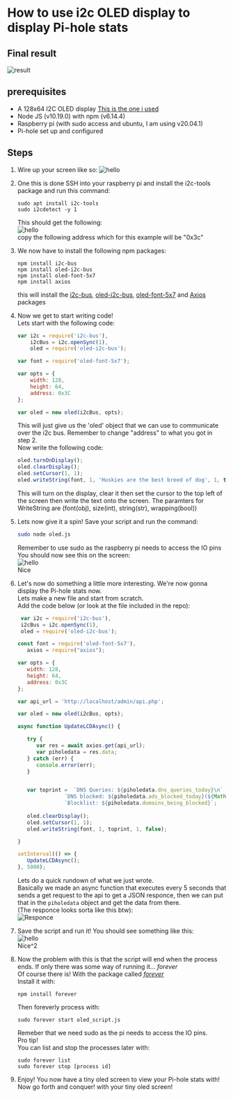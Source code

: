 # How to use i2c OLED display to display Pi-hole stats

## Final result

![result](https://i.imgur.com/VOCO5P0.jpg)

## prerequisites
- A 128x64 I2C OLED display [This is the one i used](https://www.aliexpress.com/item/4001025304341.html?spm=a2g0o.search0302.0.0.4cf15445ldbinu&algo_pvid=be9211b6-6acd-45e7-ada1-71846c5b0063&algo_expid=be9211b6-6acd-45e7-ada1-71846c5b0063-0&btsid=0b0a555416118262836784031e3f49&ws_ab_test=searchweb0_0,searchweb201602_,searchweb201603_)
- Node JS (v10.19.0) with npm (v6.14.4)
- Raspberry pi (with sudo access and ubuntu, I am using v20.04.1)
- Pi-hole set up and configured

## Steps

1. Wire up your screen like so: ![hello](https://www.raspberrypi-spy.co.uk/wp-content/uploads/2018/02/i2c_oled_128x64_raspberry_pi_wiring.png)

2. One this is done SSH into your raspberry pi and install the i2c-tools package and run this command: 
   ```
   sudo apt install i2c-tools
   sudo i2cdetect -y 1
   ```
   This should get the following:  
   ![hello](https://cdn.discordapp.com/attachments/563268281046269954/626360019494895616/unknown.png)  
   copy the following address which for this example will be "0x3c"
3. We now have to install the following npm packages:
   ```
   npm install i2c-bus
   npm install oled-i2c-bus
   npm install oled-font-5x7
   npm install axios
   ```
   this will install the [i2c-bus](https://www.npmjs.com/package/i2c-bus), [oled-i2c-bus](https://www.npmjs.com/package/oled-i2c-bus), [oled-font-5x7](https://www.npmjs.com/package/oled-font-5x7) and [Axios](https://www.npmjs.com/package/axios) packages
4. Now we get to start writing code!  
   Lets start with the following code:
   ```js
   var i2c = require('i2c-bus'),
       i2cBus = i2c.openSync(1),
       oled = require('oled-i2c-bus');

   var font = require('oled-font-5x7');

   var opts = {
       width: 128,
       height: 64,
       address: 0x3C
   };

   var oled = new oled(i2cBus, opts);
   ```
   This will just give us the 'oled' object that we can use to communicate over the i2c bus. Remember to change "address" to what you got in step 2.  
   Now write the following code:
   ```js
   oled.turnOnDisplay();
   oled.clearDisplay();
   oled.setCursor(1, 1);
   oled.writeString(font, 1, 'Huskies are the best breed of dog', 1, true);
   ```
   This will turn on the display, clear it then set the cursor to the top left of the screen then write the text onto the screen.
   The paramters for WriteString are (font(obj), size(int), string(str), wrapping(bool))
5. Lets now give it a spin! Save your script and run the command:
   ```sh
   sudo node oled.js
   ```
   Remember to use sudo as the raspberry pi needs to access the IO pins  
   You should now see this on the screen:  
   ![hello](https://cdn.discordapp.com/attachments/563268281046269954/626362596391518208/unknown.png)  
   Nice
6. Let's now do something a little more interesting. We're now gonna display the Pi-hole stats now.  
   Lets make a new file and start from scratch. <br>
   Add the code below (or look at the file included in the repo):
   ```js
    var i2c = require('i2c-bus'),
    i2cBus = i2c.openSync(1),
    oled = require('oled-i2c-bus');

   const font = require('oled-font-5x7'),
      axios = require("axios");

   var opts = {
      width: 128,
      height: 64,
      address: 0x3C
   };

   var api_url = 'http://localhost/admin/api.php';

   var oled = new oled(i2cBus, opts);

   async function UpdateLCDAsync() {

      try {
         var res = await axios.get(api_url);
         var piholedata = res.data;
      } catch (err) {
         console.error(err);
      }


      var toprint =  `DNS Queries: ${piholedata.dns_queries_today}\n` +
                  `DNS blocked: ${piholedata.ads_blocked_today}(${Math.round(piholedata.ads_percentage_today)}%)\n` +
                  `Blocklist: ${piholedata.domains_being_blocked}`;
      
      oled.clearDisplay();
      oled.setCursor(1, 1);
      oled.writeString(font, 1, toprint, 1, false);

   }

   setInterval(() => {
      UpdateLCDAsync();
   }, 5000);
    ```
   Lets do a quick rundown of what we just wrote. <br>
   Basically we made an async function that executes every 5 seconds that sends a get request to the api to get a JSON responce, then we can put that in the `piholedata` object and get the data from there. <br>
   (The responce looks sorta like this btw): <br>
   ![Responce](https://i.imgur.com/g8izbZf.png)

7. Save the script and run it! You should see something like this:  
   ![hello](https://i.imgur.com/VOCO5P0.jpg)  
   Nice^2
8. Now the problem with this is that the script will end when the process ends. If only there was some way of running it... *forever*  
Of course there is! With the package called [*forever*](https://www.npmjs.com/package/forever)  
Install it with:  
   ```
   npm install forever
   ```
   Then foreverly process with:
   ```
   sudo forever start oled_script.js
   ```
   Remeber that we need sudo as the pi needs to access the IO pins.  
   Pro tip!  
   You can list and stop the processes later with:
   ```
   sudo forever list
   sudo forever stop [process id]
   ```
9. Enjoy! You now have a tiny oled screen to view your Pi-hole stats with!  
Now go forth and conquer! with your tiny oled screen!
